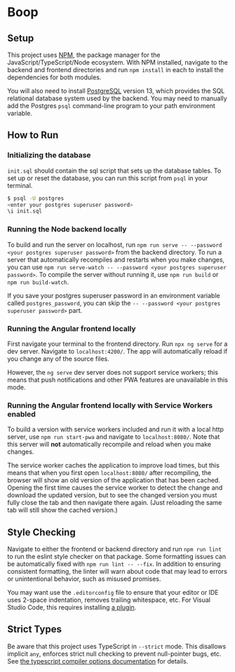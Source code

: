 # Boop

## Setup

This project uses [NPM](https://www.npmjs.com/), the package manager for the JavaScript/TypeScript/Node ecosystem.
With NPM installed, navigate to the backend and frontend directories and run `npm install` in each to install the
dependencies for both modules.

You will also need to install [PostgreSQL](https://www.postgresql.org/download/) version 13, which provides the
SQL relational database system used by the backend. You may need to manually add the Postgres `psql` command-line
program to your path environment variable.

## How to Run

### Initializing the database

`init.sql` should contain the sql script that sets up the database tables. To set up or reset the database, you can run
this script from `psql` in your terminal.

```sh
$ psql -U postgres
<enter your postgres superuser password>
\i init.sql
```

### Running the Node backend locally

To build and run the server on localhost, run `npm run serve -- --password <your postgres superuser password>` from the
backend directory. To run a server that automatically recompiles and restarts when you make changes, you can use
`npm run serve-watch -- --password <your postgres superuser password>`. To compile the server without running it,
use `npm run build` or `npm run build-watch`.

If you save your postgres superuser password in an environment variable called `postgres_password`, you can skip the
`-- --password <your postgres superuser password>` part.

### Running the Angular frontend locally

First navigate your terminal to the frontend directory. Run `npx ng serve` for a dev server.
Navigate to `localhost:4200/`. The app will automatically reload if you change any of the source files.

However, the `ng serve` dev server does not support service workers; this means that push notifications and other PWA
features are unavailable in this mode.

### Running the Angular frontend locally with Service Workers enabled

To build a version with service workers included and run it with a local http server, use `npm run start-pwa` and
navigate to `localhost:8080/`. Note that this server will **not** automatically recompile and reload when you make
changes.

The service worker caches the application to improve load times, but this means that when you first open
`localhost:8080/` after recompiling, the browser will show an old version of the application that has been cached.
Opening the first time causes the service worker to detect the change and download the updated version, but to see the
changed version you must fully close the tab and then navigate there again. (Just reloading the same tab will still show
the cached version.)

## Style Checking

Navigate to either the frontend or backend directory and run `npm run lint` to run the eslint style checker on that
package. Some formatting issues can be automatically fixed with `npm run lint -- --fix`. In addition to ensuring
consistent formatting, the linter will warn about code that may lead to errors or unintentional behavior, such as
misused promises.

You may want use the `.editorconfig` file to ensure that your editor or IDE uses 2-space indentation, removes trailing
whitespace, etc. For Visual Studio Code, this requires installing
[a plugin](https://marketplace.visualstudio.com/items?itemName=EditorConfig.EditorConfig).

## Strict Types
Be aware that this project uses TypeScript in `--strict` mode. This disallows implicit `any`, enforces strict null
checking to prevent null-pointer bugs, etc.
See [the typescript compiler options documentation](https://www.typescriptlang.org/docs/handbook/compiler-options.html)
for details.
